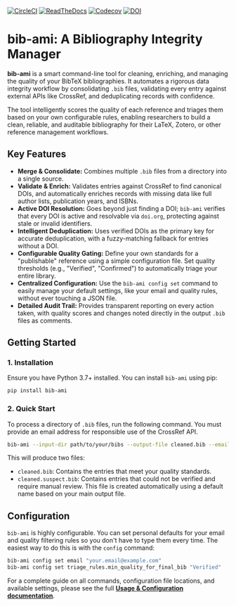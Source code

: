 [![CircleCI](https://circleci.com/gh/hrolfrc/bib-ami.svg?style=shield)](https://circleci.com/gh/hrolfrc/bib-ami)
[![ReadTheDocs](https://readthedocs.org/projects/bib-ami/badge/?version=latest)](https://bib-ami.readthedocs.io/en/latest/)
[![Codecov](https://codecov.io/gh/hrolfrc/bib-ami/branch/master/graph/badge.svg)](https://codecov.io/gh/hrolfrc/bib-ami)
[![DOI](https://zenodo.org/badge/1012755631.svg)](https://doi.org/10.5281/zenodo.15795717)

# bib-ami: A Bibliography Integrity Manager

**bib-ami** is a smart command-line tool for cleaning, enriching, and managing the quality of your BibTeX bibliographies. It automates a rigorous data integrity workflow by consolidating `.bib` files, validating every entry against external APIs like CrossRef, and deduplicating records with confidence.

The tool intelligently scores the quality of each reference and triages them based on your own configurable rules, enabling researchers to build a clean, reliable, and auditable bibliography for their LaTeX, Zotero, or other reference management workflows.

## Key Features

  * **Merge & Consolidate:** Combines multiple `.bib` files from a directory into a single source.
  * **Validate & Enrich:** Validates entries against CrossRef to find canonical DOIs, and automatically enriches records with missing data like full author lists, publication years, and ISBNs.
  * **Active DOI Resolution:** Goes beyond just finding a DOI; `bib-ami` verifies that every DOI is active and resolvable via `doi.org`, protecting against stale or invalid identifiers.
  * **Intelligent Deduplication:** Uses verified DOIs as the primary key for accurate deduplication, with a fuzzy-matching fallback for entries without a DOI.
  * **Configurable Quality Gating:** Define your own standards for a "publishable" reference using a simple configuration file. Set quality thresholds (e.g., "Verified", "Confirmed") to automatically triage your entire library.
  * **Centralized Configuration:** Use the `bib-ami config set` command to easily manage your default settings, like your email and quality rules, without ever touching a JSON file.
  * **Detailed Audit Trail:** Provides transparent reporting on every action taken, with quality scores and changes noted directly in the output `.bib` files as comments.

## Getting Started

### 1\. Installation

Ensure you have Python 3.7+ installed. You can install `bib-ami` using pip:

```bash
pip install bib-ami
```

### 2\. Quick Start

To process a directory of `.bib` files, run the following command. You must provide an email address for responsible use of the CrossRef API.

```bash
bib-ami --input-dir path/to/your/bibs --output-file cleaned.bib --email "your.email@example.com"
```

This will produce two files:

  * `cleaned.bib`: Contains the entries that meet your quality standards.
  * `cleaned.suspect.bib`: Contains entries that could not be verified and require manual review. This file is created automatically using a default name based on your main output file.

## Configuration

`bib-ami` is highly configurable. You can set personal defaults for your email and quality filtering rules so you don't have to type them every time. The easiest way to do this is with the `config` command:

```bash
bib-ami config set email "your.email@example.com"
bib-ami config set triage_rules.min_quality_for_final_bib "Verified"
```

For a complete guide on all commands, configuration file locations, and available settings, please see the full **[Usage & Configuration documentation](https://www.google.com/search?q=https://bib-ami.readthedocs.io/en/latest/usage.html)**.